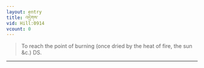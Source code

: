 ```yaml
---
layout: entry
title: འདྲེགས་
vid: Hill:0914
vcount: 0
---
```

> To reach the point of burning (once dried by the heat of fire, the sun &c\.) DS\.


---

